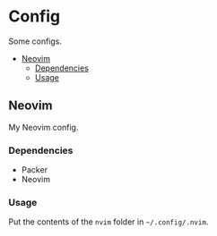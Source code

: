 # Config

Some configs.

- [Neovim](#neovim)
  - [Dependencies](#dependencies)
  - [Usage](#usage)

## Neovim

My Neovim config.


### Dependencies

- Packer
- Neovim


### Usage

Put the contents of the `nvim` folder in `~/.config/.nvim`.
